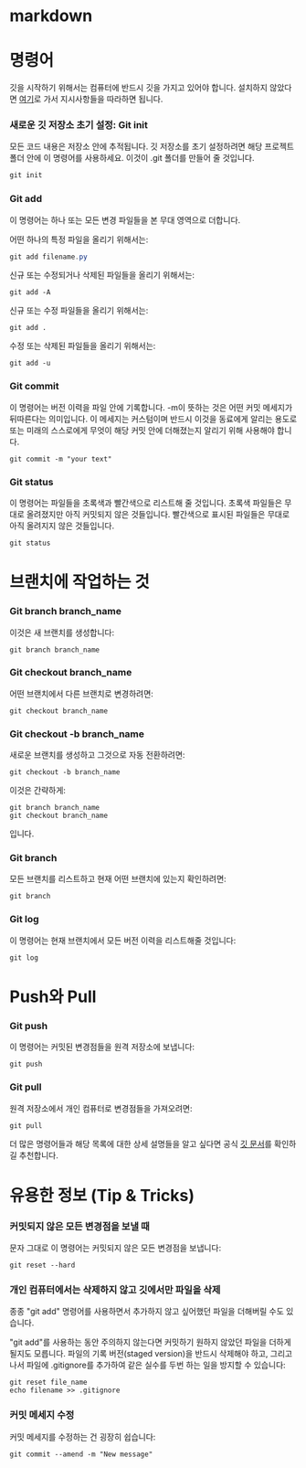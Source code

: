 # markdown

# **명령어**

깃을 시작하기 위해서는 컴퓨터에 반드시 깃을 가지고 있어야 합니다. 설치하지 않았다면 [여기](https://git-scm.com/)로 가서 지시사항들을 따라하면 됩니다.

### **새로운 깃 저장소 초기 설정: Git init**

모든 코드 내용은 저장소 안에 추적됩니다. 깃 저장소를 초기 설정하려면 해당 프로젝트 폴더 안에 이 명령어를 사용하세요. 이것이 .git 폴더를 만들어 줄 것입니다.

```powershell
git init

```

### **Git add**

이 명령어는 하나 또는 모든 변경 파일들을 본 무대 영역으로 더합니다.

어떤 하나의 특정 파일을 올리기 위해서는:

```powershell
git add filename.py

```

신규 또는 수정되거나 삭제된 파일들을 올리기 위해서는:

```
git add -A

```

신규 또는 수정 파일들을 올리기 위해서는:

```
git add .

```

수정 또는 삭제된 파일들을 올리기 위해서는:

```
git add -u

```

### **Git commit**

이 명령어는 버전 이력을 파일 안에 기록합니다. -m이 뜻하는 것은 어떤 커밋 메세지가 뒤따른다는 의미입니다. 이 메세지는 커스텀이며 반드시 이것을 동료에게 알리는 용도로 또는 미래의 스스로에게 무엇이 해당 커밋 안에 더해졌는지 알리기 위해 사용해야 합니다.

```
git commit -m "your text"

```

### **Git status**

이 명령어는 파일들을 초록색과 빨간색으로 리스트해 줄 것입니다. 초록색 파일들은 무대로 올려졌지만 아직 커밋되지 않은 것들입니다. 빨간색으로 표시된 파일들은 무대로 아직 올려지지 않은 것들입니다.

```
git status

```

# **브랜치에 작업하는 것**

### **Git branch branch_name**

이것은 새 브랜치를 생성합니다:

```
git branch branch_name

```

### **Git checkout branch_name**

어떤 브랜치에서 다른 브랜치로 변경하려면:

```
git checkout branch_name

```

### **Git checkout -b branch_name**

새로운 브랜치를 생성하고 그것으로 자동 전환하려면:

```
git checkout -b branch_name

```

이것은 간략하게:

```
git branch branch_name
git checkout branch_name

```

입니다.

### **Git branch**

모든 브랜치를 리스트하고 현재 어떤 브랜치에 있는지 확인하려면:

```
git branch

```

### **Git log**

이 명령어는 현재 브랜치에서 모든 버전 이력을 리스트해줄 것입니다:

```
git log

```

# **Push와 Pull**

### **Git push**

이 명령어는 커밋된 변경점들을 원격 저장소에 보냅니다:

```
git push

```

### **Git pull**

원격 저장소에서 개인 컴퓨터로 변경점들을 가져오려면:

```
git pull

```

더 많은 명령어들과 해당 목록에 대한 상세 설명들을 알고 싶다면 공식 [깃 문서](https://git-scm.com/docs/)를 확인하길 추천합니다.

# **유용한 정보 (Tip & Tricks)**

### **커밋되지 않은 모든 변경점을 보낼 때**

문자 그대로 이 명령어는 커밋되지 않은 모든 변경점을 보냅니다:

```
git reset --hard

```

### **개인 컴퓨터에서는 삭제하지 않고 깃에서만 파일을 삭제**

종종 "git add" 명령어를 사용하면서 추가하지 않고 싶어했던 파일을 더해버릴 수도 있습니다.

"git add"를 사용하는 동안 주의하지 않는다면 커밋하기 원하지 않았던 파일을 더하게 될지도 모릅니다. 파일의 기록 버전(staged version)을 반드시 삭제해야 하고, 그리고나서 파일에 .gitignore를 추가하여 같은 실수를 두번 하는 일을 방지할 수 있습니다:

```
git reset file_name
echo filename >> .gitignore

```

### **커밋 메세지 수정**

커밋 메세지를 수정하는 건 굉장히 쉽습니다:

```
git commit --amend -m "New message"
```